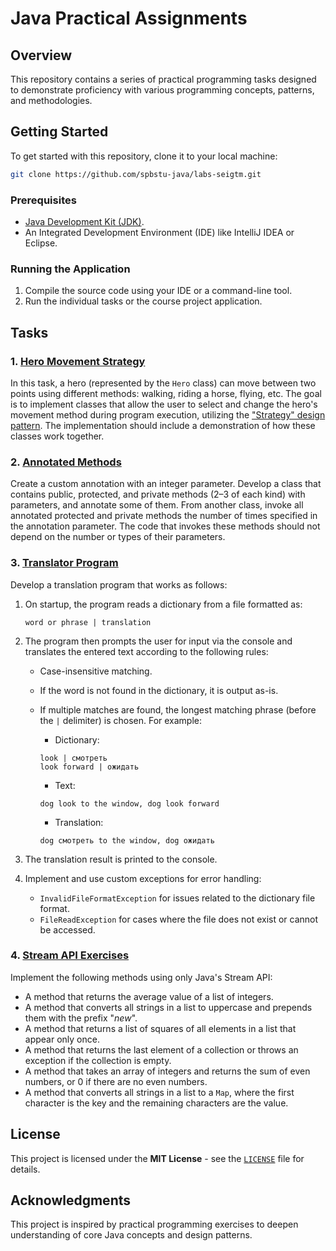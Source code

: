 # Java Practical Assignments

## Overview

This repository contains a series of practical programming tasks designed to demonstrate proficiency with various programming concepts, patterns, and methodologies.

## Getting Started

To get started with this repository, clone it to your local machine:

```bash
git clone https://github.com/spbstu-java/labs-seigtm.git
```

### Prerequisites

- [Java Development Kit (JDK)](https://jdk.java.net/22/).
- An Integrated Development Environment (IDE) like IntelliJ IDEA or Eclipse.

### Running the Application

1. Compile the source code using your IDE or a command-line tool.
2. Run the individual tasks or the course project application.

## Tasks

### 1. [Hero Movement Strategy](https://github.com/spbstu-java/labs-seigtm/tree/main/strategy)

In this task, a hero (represented by the `Hero` class) can move between two points using different methods: walking, riding a horse, flying, etc. The goal is to implement classes that allow the user to select and change the hero's movement method during program execution, utilizing the ["Strategy" design pattern](https://en.wikipedia.org/wiki/Strategy_pattern). The implementation should include a demonstration of how these classes work together.

### 2. [Annotated Methods](https://github.com/spbstu-java/labs-seigtm/tree/main/annotations)

Create a custom annotation with an integer parameter. Develop a class that contains public, protected, and private methods (2–3 of each kind) with parameters, and annotate some of them. From another class, invoke all annotated protected and private methods the number of times specified in the annotation parameter. The code that invokes these methods should not depend on the number or types of their parameters.

### 3. [Translator Program](https://github.com/spbstu-java/labs-seigtm/tree/main/translator)

Develop a translation program that works as follows:

1. On startup, the program reads a dictionary from a file formatted as:

   ```text
   word or phrase | translation
   ```

2. The program then prompts the user for input via the console and translates the entered text according to the following rules:
    - Case-insensitive matching.
    - If the word is not found in the dictionary, it is output as-is.
    - If multiple matches are found, the longest matching phrase (before the `|` delimiter) is chosen. For example:
        - Dictionary:

        ```text
        look | смотреть
        look forward | ожидать
        ```

        - Text:

        ```text
        dog look to the window, dog look forward
        ```

        - Translation:

        ```text
        dog смотреть to the window, dog ожидать
        ```

3. The translation result is printed to the console.
4. Implement and use custom exceptions for error handling:
    - `InvalidFileFormatException` for issues related to the dictionary file format.
    - `FileReadException` for cases where the file does not exist or cannot be accessed.

### 4. [Stream API Exercises](https://github.com/spbstu-java/labs-seigtm/tree/main/stream)

Implement the following methods using only Java's Stream API:

- A method that returns the average value of a list of integers.
- A method that converts all strings in a list to uppercase and prepends them with the prefix "_new_".
- A method that returns a list of squares of all elements in a list that appear only once.
- A method that returns the last element of a collection or throws an exception if the collection is empty.
- A method that takes an array of integers and returns the sum of even numbers, or 0 if there are no even numbers.
- A method that converts all strings in a list to a `Map`, where the first character is the key and the remaining characters are the value.

## License

This project is licensed under the **MIT License** - see the [`LICENSE`](https://github.com/spbstu-java/labs-seigtm/tree/main/LICENSE) file for details.

## Acknowledgments

This project is inspired by practical programming exercises to deepen understanding of core Java concepts and design patterns.
